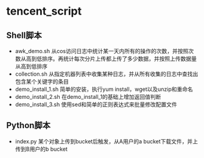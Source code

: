 # tencent_script

## Shell脚本

 - awk_demo.sh 从cos访问日志中统计某一天内所有的操作的次数，并按照次数从高到低排序。再统计每次分片上传都上传了多少数据，并按照上传数据量从高到低排序
 - collection.sh 从指定机器列表中收集某种日志，并从所有收集的日志中查找出包含某个关键字的条目
 - demo_install_1.sh 简单的安装，执行yum install，wget以及unzip和重命名
 - demo_install_2.sh 在demo_install_1的基础上增加返回值判断
 - demo_install_3.sh 使用sed和简单的正则表达式来批量修改配置文件

## Python脚本

 - index.py 某个对象上传到bucket后触发，从A用户的a bucket下载文件，并上传到B用户的b bucket

